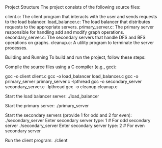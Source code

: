 Project Structure
The project consists of the following source files:

client.c: The client program that interacts with the user and sends requests to the load balancer.
load_balancer.c: The load balancer that distributes requests to the appropriate servers.
primary_server.c: The primary server responsible for handling add and modify graph operations.
secondary_server.c: The secondary servers that handle DFS and BFS operations on graphs.
cleanup.c: A utility program to terminate the server processes.


Building and Running
To build and run the project, follow these steps:

Compile the source files using a C compiler (e.g., gcc):

gcc -o client client.c
gcc -o load_balancer load_balancer.c
gcc -o primary_server primary_server.c -lpthread
gcc -o secondary_server secondary_server.c -lpthread
gcc -o cleanup cleanup.c

Start the load balancer server:
./load_balancer

Start the primary server:
./primary_server

Start the secondary servers (provide 1 for odd and 2 for even):
./secondary_server
Enter secondary server type: 1  # For odd secondary server
./secondary_server
Enter secondary server type: 2  # For even secondary server

Run the client program:
./client




